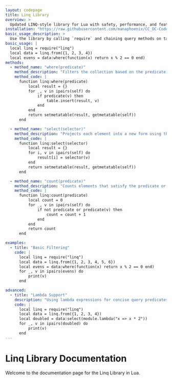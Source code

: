 ```yaml
---
layout: codepage
title: Linq Library
overview: >
  Updated LINQ-style library for Lua with safety, performance, and feature improvements.
installation: "https://raw.githubusercontent.com/manaphoenix/CC_OC-Code/refs/heads/main/lib/linq.lua lib/linq"
basic_usage_description: >
  Use the library by calling `require` and chaining query methods on tables.
basic_usage: |
  local linq = require("linq")
  local data = linq.from({1, 2, 3, 4})
  local evens = data:where(function(x) return x % 2 == 0 end)
methods:
  - method_name: "where(predicate)"
    method_description: "Filters the collection based on the predicate function."
    method_code: |
      function linq:where(predicate)
          local result = {}
          for _, v in ipairs(self) do
              if predicate(v) then
                  table.insert(result, v)
              end
          end
          return setmetatable(result, getmetatable(self))
      end

  - method_name: "select(selector)"
    method_description: "Projects each element into a new form using the selector function."
    method_code: |
      function linq:select(selector)
          local result = {}
          for i, v in ipairs(self) do
              result[i] = selector(v)
          end
          return setmetatable(result, getmetatable(self))
      end

  - method_name: "count(predicate)"
    method_description: "Counts elements that satisfy the predicate or all if none given."
    method_code: |
      function linq:count(predicate)
          local count = 0
          for _, v in ipairs(self) do
              if not predicate or predicate(v) then
                  count = count + 1
              end
          end
          return count
      end

examples:
  - title: "Basic Filtering"
    code: |
      local linq = require("linq")
      local data = linq.from({1, 2, 3, 4, 5, 6})
      local evens = data:where(function(x) return x % 2 == 0 end)
      for _, v in ipairs(evens) do
          print(v)
      end

advanced:
  - title: "Lambda Support"
    description: "Using lambda expressions for concise query predicates."
    code: |
      local linq = require("linq")
      local data = linq.from({1, 2, 3, 4})
      local doubled = data:select(module.lambda("x => x * 2"))
      for _, v in ipairs(doubled) do
          print(v)
      end
---
```


# Linq Library Documentation

Welcome to the documentation page for the Linq Library in Lua.
